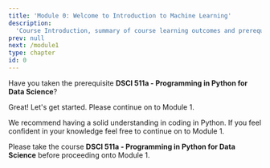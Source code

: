 ```yaml
---
title: 'Module 0: Welcome to Introduction to Machine Learning'
description:
  'Course Introduction, summary of course learning outcomes and prerequisite validation.' 
prev: null
next: /module1
type: chapter
id: 0
---
```


<exercise id="1" title="DSCI-571 Introduction to Machine Learning" type="slides">

<slides source="module0/module0_00">
</slides>

</exercise>

<exercise id="2" title="Prerequisite Confirmation">

Have you taken the prerequisite **DSCI 511a - Programming in Python for Data Science**?


<choice>
<opt text="Yes I have and I am ready to take DSCI-571 Introduction to Machine Learning" correct="true">

Great! Let's get started. Please continue on to Module 1.

</opt>

<opt text="I have not taken the prerequisite but I'm feeling confident that I know python well enough" correct="true">

We recommend having a solid understanding in coding in Python. If you feel confident in your knowledge feel free to continue on to Module 1. 

</opt>

<opt text="I have not and I have little Python coding background">

Please take the course **DSCI 511a - Programming in Python for Data Science** before proceeding onto Module 1.

</opt>
</choice>

</exercise>


